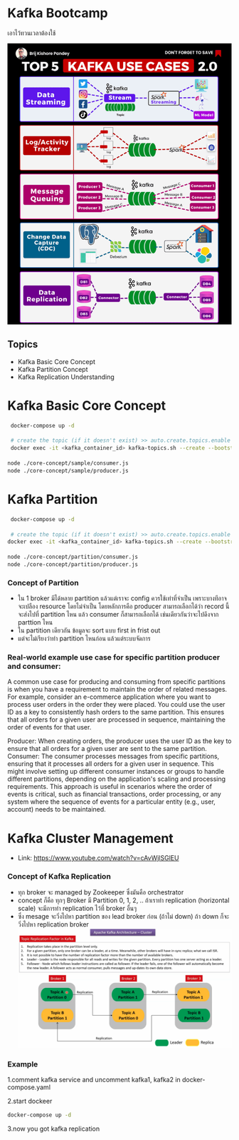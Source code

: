 # Kafka Bootcamp
เอาไว้ทวนเวลาต้องใช้

![usecase](./usecase/usecase.gif)

## Topics
 - Kafka Basic Core Concept
 - Kafka Partition Concept
 - Kafka Replication Understanding

# Kafka Basic Core Concept
```sh
 docker-compose up -d

 # create the topic (if it doesn't exist) >> auto.create.topics.enable = true ไม่ต้องทำ
 docker exec -it <kafka_container_id> kafka-topics.sh --create --bootstrap-server localhost:9092 --replication-factor 1 --partitions 1 --topic test-topic

node ./core-concept/sample/consumer.js
node ./core-concept/sample/producer.js
 ```

# Kafka Partition
```sh
 docker-compose up -d

 # create the topic (if it doesn't exist) >> auto.create.topics.enable = true ไม่ต้องทำ
docker exec -it <kafka_container_id> kafka-topics.sh --create --bootstrap-server localhost:9092 --replication-factor 1 --partitions 4 --topic my-partitioned-topic

node ./core-concept/partition/consumer.js
node ./core-concept/partition/producer.js
 ```

### Concept of Partition
  - ใน 1 broker มีได้หลาย partition แล้วแต่เราจะ config ควรใช้เท่าที่จำเป็น เพราะบางทีอาจจะเปลือง resource โดยไม่จำเป็น โดยหลักการคือ producer สามารถเลือกได้ว่า record นี้จะส่งไปที่ partition ไหน แล้ว consumer ก็สามารถเลือกได้ เช่นเดียวกันว่าจะไปดึงจาก parttion ไหน
  - ใน partition เดียวกัน ข้อมูลจะ sort แบบ first in frist out
  - แต่จะไม่เรียงว่าทำ partition ไหนก่อน แล้วแต่ระบบจัดการ

### Real-world example use case for specific partition producer and consumer:
A common use case for producing and consuming from specific partitions is when you have a requirement to maintain the order of related messages. For example, consider an e-commerce application where you want to process user orders in the order they were placed. You could use the user ID as a key to consistently hash orders to the same partition. This ensures that all orders for a given user are processed in sequence, maintaining the order of events for that user.

Producer: When creating orders, the producer uses the user ID as the key to ensure that all orders for a given user are sent to the same partition.
Consumer: The consumer processes messages from specific partitions, ensuring that it processes all orders for a given user in sequence. This might involve setting up different consumer instances or groups to handle different partitions, depending on the application's scaling and processing requirements.
This approach is useful in scenarios where the order of events is critical, such as financial transactions, order processing, or any system where the sequence of events for a particular entity (e.g., user, account) needs to be maintained.

# Kafka Cluster Management
 - Link: https://www.youtube.com/watch?v=cAvWjlSGlEU

### Concept of Kafka Replication
 - ทุก broker จะ managed by Zookeeper ซึ่งมันคือ orchestrator
 - concept ก็คือ ทุกๆ Broker มี Partition 0, 1, 2, .. ถ้าเราทำ replication (horizontal scale) จะมีการทำ replication ไว้ที่ broker อื่นๆ
 - ซึ่ง mesage จะวิ่งไปหา partition ของ lead broker ก่อน (ถ้าไม่ down) ถ้า down ก็จะวิ่งไปหา replication broker
![cluster](./usecase/cluster.png)

### Example
1.comment kafka service and uncomment kafka1, kafka2 in docker-compose.yaml

2.start dockeer
```sh
docker-compose up -d
 ```
3.now you got kafka replication
